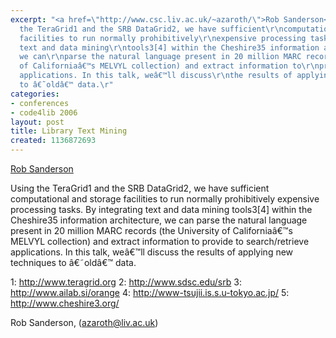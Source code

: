 ```yaml
---
excerpt: "<a href=\"http://www.csc.liv.ac.uk/~azaroth/\">Rob Sanderson</a>\r\n\r\nUsing
  the TeraGrid1 and the SRB DataGrid2, we have sufficient\r\ncomputational and storage
  facilities to run normally prohibitively\r\nexpensive processing tasks. By integrating
  text and data mining\r\ntools3[4] within the Cheshire35 information architecture,
  we can\r\nparse the natural language present in 20 million MARC records (the\r\nUniversity
  of Californiaâ€™s MELVYL collection) and extract information to\r\nprovide to search/retrieve
  applications. In this talk, weâ€™ll discuss\r\nthe results of applying new techniques
  to â€˜oldâ€™ data.\r"
categories:
- conferences
- code4lib 2006
layout: post
title: Library Text Mining
created: 1136872693
---
```

<a href="http://www.csc.liv.ac.uk/~azaroth/">Rob Sanderson</a>

Using the TeraGrid1 and the SRB DataGrid2, we have sufficient
computational and storage facilities to run normally prohibitively
expensive processing tasks. By integrating text and data mining
tools3[4] within the Cheshire35 information architecture, we can
parse the natural language present in 20 million MARC records (the
University of Californiaâ€™s MELVYL collection) and extract information to
provide to search/retrieve applications. In this talk, weâ€™ll discuss
the results of applying new techniques to â€˜oldâ€™ data.

1: <a href="http://www.teragrid.org">http://www.teragrid.org</a>
2: <a href="http://www.sdsc.edu/srb">http://www.sdsc.edu/srb</a>
3: <a href="http://www.ailab.si/orange">http://www.ailab.si/orange</a>
4: <a href="http://www-tsujii.is.s.u-tokyo.ac.jp/">http://www-tsujii.is.s.u-tokyo.ac.jp/</a>
5: <a href="http://www.cheshire3.org/">http://www.cheshire3.org/</a>

Rob Sanderson, (azaroth@liv.ac.uk)

